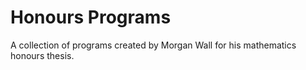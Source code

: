 Honours Programs
================

A collection of programs created by Morgan Wall for his mathematics honours thesis.
